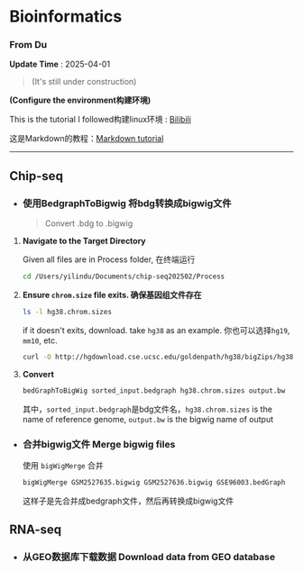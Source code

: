# Bioinformatics 

### From Du

__Update Time__ : 2025-04-01       
> (It's still under construction)

__(Configure the environment构建环境)__   

This is the tutorial I followed构建linux环境 : [Bilibili](https://www.bilibili.com/video/BV12x411Z7Es/?spm_id_from=333.1391.0.0&vd_source=9013f14436bf85913f2eaa9bb7094f21)

这是Markdown的教程：[Markdown tutorial](https://markdown.com.cn/basic-syntax/)

---
## Chip-seq

- ###  使用BedgraphToBigwig 将bdg转换成bigwig文件
     > Convert .bdg to .bigwig  

1. __Navigate to the Target Directory__
   

   Given all files are in Process folder, 在终端运行
   ```bash
   cd /Users/yilindu/Documents/chip-seq202502/Process
   ```

2. __Ensure `chrom.size` file exits. 确保基因组文件存在__


   ```bash
   ls -l hg38.chrom.sizes
   ```
   if it doesn't exits, download. take `hg38` as an example.  你也可以选择`hg19`, `mm10`, etc.
   
    
   ```bash
   curl -O http://hgdownload.cse.ucsc.edu/goldenpath/hg38/bigZips/hg38.chrom.sizes
   ```

3. __Convert__  
   ```bash
   bedGraphToBigWig sorted_input.bedgraph hg38.chrom.sizes output.bw
   ```
   其中，`sorted_input.bedgraph`是bdg文件名，`hg38.chrom.sizes` is the name of reference genome, `output.bw` is the bigwig name of output

- ### 合并bigwig文件 Merge bigwig files
  使用 `bigWigMerge` 合并
  ```bash
  bigWigMerge GSM2527635.bigwig GSM2527636.bigwig GSE96003.bedGraph
  ```
  这样子是先合并成bedgraph文件，然后再转换成bigwig文件



## RNA-seq
- ### 从GEO数据库下载数据 Download data from GEO database
   